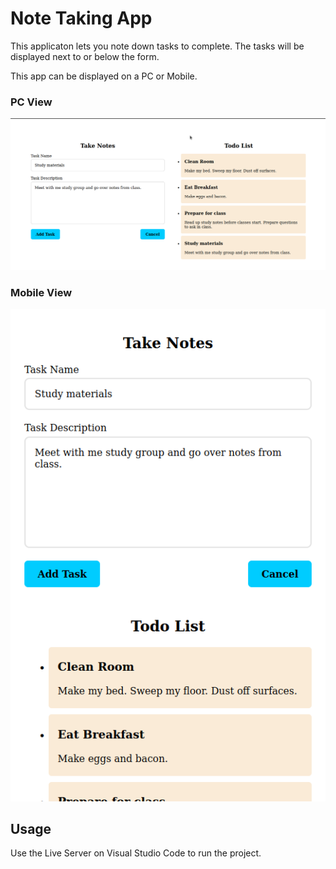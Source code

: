 # Note Taking App

This applicaton lets you note down tasks to complete.
The tasks will be displayed next to or below the form.

This app can be displayed on a PC or Mobile.

### PC View

<img alt="PC View" src="public/PCView.png" >

### Mobile View

<img alt="Mobile View" src="public/MobileView.png" >

## Usage

Use the Live Server on Visual Studio Code to run the project.